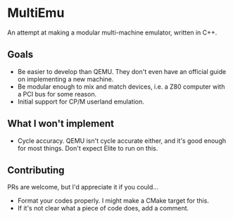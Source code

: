 # MultiEmu
An attempt at making a modular multi-machine emulator, written in C++.

## Goals
- Be easier to develop than QEMU. They don't even have an official guide on implementing a new machine.
- Be modular enough to mix and match devices, i.e. a Z80 computer with a PCI bus for some reason.
- Initial support for CP/M userland emulation.

## What I won't implement
- Cycle accuracy. QEMU isn't cycle accurate either, and it's good enough for most things. Don't expect Elite to run on this.

## Contributing
PRs are welcome, but I'd appreciate it if you could...
- Format your codes properly. I might make a CMake target for this.
- If it's not clear what a piece of code does, add a comment.
